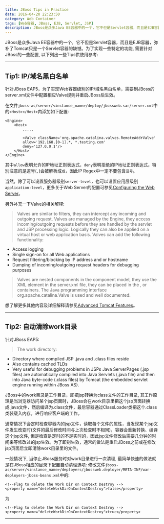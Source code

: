 ```yaml
---
title: JBoss Tips in Practice
date: 2016-04-20 22:23:50
category: Web Container
tags: [Web容器, JBoss, EJB, Servlet, JSP]
description: JBoss是众多Java EE容器中的一个，它不但是Servlet容器，而且是EJB容器，弥补了Tomcat只是一个Servlet容器的缺憾。为了实现一些特定的功能, 需要针对JBoss的一些配置, 将列出一些Tips供使用参考。
---
```


JBoss是众多Java EE容器中的一个，它不但是Servlet容器，而且是EJB容器，弥补了Tomcat只是一个Servlet容器的缺憾。为了实现一些特定的功能, 需要针对JBoss的一些配置, 以下列出一些Tips供使用参考:

----

## Tip1: IP/域名黑白名单
针对JBoss EAP5，为了实现Web容器级别的IP/域名黑白名单，需要到JBoss的server.xml文件中配置相应Valve规则并重启JBoss后生效。

在文件`jboss-as/server/<instance_name>/deploy/jbossweb.sar/server.xml`中的`<Host></Host>`内添加如下配置:
```
<Engine>
    <Host>
        .....

        <Valve className='org.apache.catalina.valves.RemoteAddrValve'
        allow='192.168.[0-1].*, *.testing.com'
        deny='127.0.0.1'/>
    </Host>
</Engine>
```
其中`allow`表明允许的IP地址正则表达式，`deny`表明拒绝的IP地址正则表达式，特别注意的是逗号(`,`)会被解析成`或`，因此IP Regex中一定不要包含`逗号`。

当然，除了可以设置服务器级别`server-level`，也可以设置应用层级别`application-level`，更多关于Web Server的配置可参见[Configuring the Web Server](http://www.datadisk.co.uk/html_docs/java_app/jboss5/jboss5_web_server.htm)。

另外补充一下Valve的相关解释:
> Valves are similar to filters, they can intercept any incoming and outgoing request. Valves are managed by the Engine, they access incoming/outgoing requests before they are handled by the servlet and JSP processing logic. Logically they can also be applied on a virtual host or web application basis.
Valves can add the following functionality:
- Access logging
- Single sign-on for all Web applications
- Request filtering/blocking by IP address and or hostname
- Dumping of incoming/outgoing request headers for debugging purposes

> Valves are nested components in the component model, they use the <valve> XML element in the server.xml file, they can be placed in the <Engine>, <Host> or <Context> containers. The Java programming interface org.apache.catalina.Valve is used and well documented.

想了解更多其他内容及详细解释请参见[Advanced Tomcat Features](http://www.datadisk.co.uk/html_docs/java_app/tomcat6/tomcat6_advanced.htm)。

----

## Tip2: 自动清除work目录
针对JBoss EAP5:
> The work directory:
- Directory where compiled JSP .java and .class files reside
- Also contains cached TLDs
- Very useful for debugging problems in JSPs
Java ServerPages (.jsp files) are automatically compiled into Java Servlets (.java file) and then into Java byte-code (.class files) by Tomcat (the embedded servlet engine running within JBoss AS).

JBoss中的work目录是工作目录，即把jsp转换为class文件的工作目录, 其工作原理是当浏览器访问某个jsp页面时，JBoss会在work目录里把这个jsp页面转换成.java文件，然后编译为.class文件，最后容器通过ClassLoader类把这个.class类装载入内存，进行响应客户端的工作。

通常情况下会定时检查容器内的jsp文件，读取每个文件的属性，当发现某个jsp文件发生改变时(文件的最后修改时间与上次检查时不相同)，容器会重新转换、编译这个jsp文件, 但是检查是定时的不是实时的，因此jsp文件修改后需要几分钟的时间来等修改过的jsp生效。为了即刻生效，通常的做法是重启JBoss之前或在修改jsp页面后立即清除work目录里的文件。

一般情况下, 当停止JBoss服务时对work目录进行一次清理, 最简单快速的做法就是在JBoss相应的目录下配置自动清理选项:
修改文件`jboss-as/server/<instance_name>/deployers/jbossweb.deployer/META-INF/war-deployers-jboss-beans.xml`中的:
```
<!--Flag to delete the Work Dir on Context Destroy -->
<property name="deleteWorkDirOnContextDestroy">false</property>
```
为
```
<!--Flag to delete the Work Dir on Context Destroy -->
<property name="deleteWorkDirOnContextDestroy">true</property>
```

----





